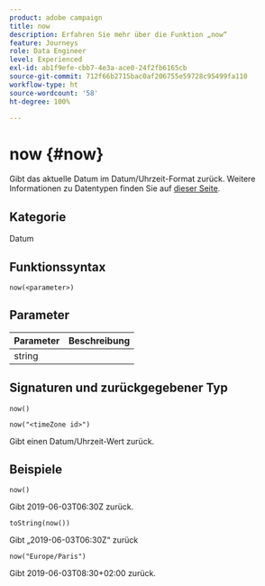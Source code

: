 ```yaml
---
product: adobe campaign
title: now
description: Erfahren Sie mehr über die Funktion „now“
feature: Journeys
role: Data Engineer
level: Experienced
exl-id: ab1f9efe-cbb7-4e3a-ace0-24f2fb6165cb
source-git-commit: 712f66b2715bac0af206755e59728c95499fa110
workflow-type: ht
source-wordcount: '58'
ht-degree: 100%

---
```


# now {#now}

Gibt das aktuelle Datum im Datum/Uhrzeit-Format zurück. Weitere Informationen zu Datentypen finden Sie auf [dieser Seite](../expression/data-types.md).

## Kategorie

Datum

## Funktionssyntax

`now(<parameter>)`

## Parameter

| Parameter | Beschreibung |
|--- |--- |
| string |  |

## Signaturen und zurückgegebener Typ

`now()`

`now("<timeZone id>")`

Gibt einen Datum/Uhrzeit-Wert zurück.

## Beispiele

`now()`

Gibt 2019-06-03T06:30Z zurück.

`toString(now())`

Gibt „2019-06-03T06:30Z“ zurück

`now("Europe/Paris")`

Gibt 2019-06-03T08:30+02:00 zurück.
